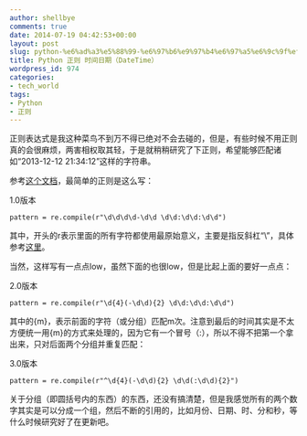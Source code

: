 ```yaml
---
author: shellbye
comments: true
date: 2014-07-19 04:42:53+00:00
layout: post
slug: python-%e6%ad%a3%e5%88%99-%e6%97%b6%e9%97%b4%e6%97%a5%e6%9c%9f%ef%bc%88datetime%ef%bc%89
title: Python 正则 时间日期（DateTime）
wordpress_id: 974
categories:
- tech_world
tags:
- Python
- 正则
---
```


正则表达式是我这种菜鸟不到万不得已绝对不会去碰的，但是，有些时候不用正则真的会很麻烦，两害相权取其轻，于是就稍稍研究了下正则，希望能够匹配诸如“2013-12-12 21:34:12”这样的字符串。

参考[这个文档](http://www.cnblogs.com/huxi/archive/2010/07/04/1771073.html)，最简单的正则是这么写：

1.0版本

    
    pattern = re.compile(r"\d\d\d\d-\d\d \d\d:\d\d:\d\d")


其中，开头的r表示里面的所有字符都使用最原始意义，主要是指反斜杠“\”，具体参考[这里](http://stackoverflow.com/questions/2081640/what-exactly-do-u-and-r-string-flags-do-in-python-and-what-are-raw-string-l)。

当然，这样写有一点点low，虽然下面的也很low，但是比起上面的要好一点点：

2.0版本

    
    pattern = re.compile(r"\d{4}(-\d\d){2} \d\d:\d\d:\d\d")


其中的{m}，表示前面的字符（或分组）匹配m次。注意到最后的时间其实是不太方便统一用{m}的方式来处理的，因为它有一个冒号（:），所以不得不把第一个拿出来，只对后面两个分组并重复匹配：

3.0版本

    
    pattern = re.compile(r"^\d{4}(-\d\d){2} \d\d(:\d\d){2}")


关于分组（即圆括号内的东西）的东西，还没有搞清楚，但是我感觉所有的两个数字其实是可以分成一个组，然后不断的引用的，比如月份、日期、时、分和秒，等什么时候研究好了在更新吧。
